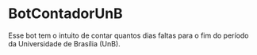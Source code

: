 # BotContadorUnB
Esse bot tem o intuito de contar quantos dias faltas para o fim do período da Universidade de Brasília (UnB).
